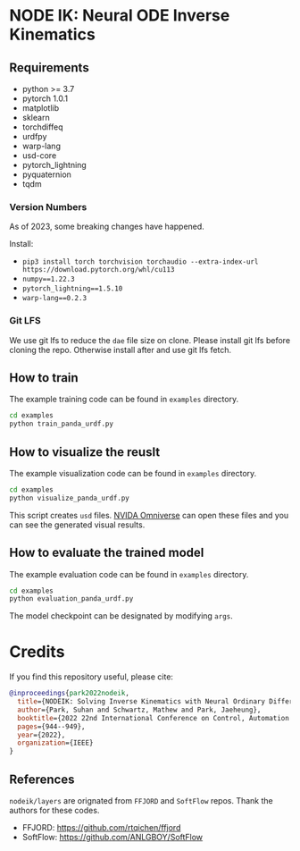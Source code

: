 # NODE IK: Neural ODE Inverse Kinematics


## Requirements
- python >= 3.7
- pytorch 1.0.1
- matplotlib
- sklearn
- torchdiffeq
- urdfpy
- warp-lang
- usd-core
- pytorch_lightning
- pyquaternion
- tqdm

### Version Numbers
As of 2023, some breaking changes have happened. 

Install:
- `pip3 install torch torchvision torchaudio --extra-index-url https://download.pytorch.org/whl/cu113`
- `numpy==1.22.3`
- `pytorch_lightning==1.5.10`
- `warp-lang==0.2.3`

### Git LFS
We use git lfs to reduce the `dae` file size on clone. Please install git lfs before cloning the repo. Otherwise install after and use git lfs fetch. 

## How to train
The example training code can be found in `examples` directory.
```sh
cd examples
python train_panda_urdf.py
```

## How to visualize the reuslt
The example visualization code can be found in `examples` directory.

```sh
cd examples
python visualize_panda_urdf.py
```

This script creates `usd` files. [NVIDA Omniverse](https://developer.nvidia.com/nvidia-omniverse-platform) can open these files and you can see the generated visual results.

## How to evaluate the trained model
The example evaluation code can be found in `examples` directory.

```sh
cd examples
python evaluation_panda_urdf.py
```

The model checkpoint can be designated by modifying `args`.

# Credits

If you find this repository useful, please cite:

```bibtex
@inproceedings{park2022nodeik,
  title={NODEIK: Solving Inverse Kinematics with Neural Ordinary Differential Equations for Path Planning},
  author={Park, Suhan and Schwartz, Mathew and Park, Jaeheung},
  booktitle={2022 22nd International Conference on Control, Automation and Systems (ICCAS)},
  pages={944--949},
  year={2022},
  organization={IEEE}
}
```

## References
`nodeik/layers` are orignated from `FFJORD` and `SoftFlow` repos. Thank the authors for these codes.
- FFJORD: https://github.com/rtqichen/ffjord
- SoftFlow: https://github.com/ANLGBOY/SoftFlow

